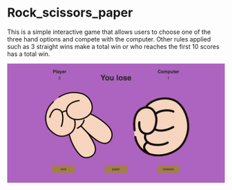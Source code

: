 # Rock_scissors_paper
This is a simple interactive game that allows users to choose one of the three hand options and compete with the computer. Other rules applied such as 3 straight wins make a total win or who reaches the first 10 scores has a total win.


![Alt text](https://github.com/vuonghalyn/Rock_scissors_paper/blob/master/Assets/rockgame.png "Rock Scissors Paper Game")
